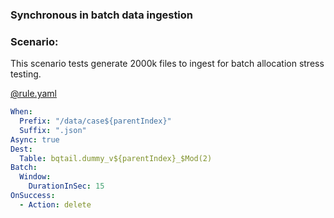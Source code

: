 ### Synchronous in batch data ingestion

### Scenario:

This scenario tests generate 2000k files to ingest for batch allocation stress testing.


[@rule.yaml](rule/rule.yaml)
```yaml
When:
  Prefix: "/data/case${parentIndex}"
  Suffix: ".json"
Async: true
Dest:
  Table: bqtail.dummy_v${parentIndex}_$Mod(2)
Batch:
  Window:
    DurationInSec: 15
OnSuccess:
  - Action: delete

```
